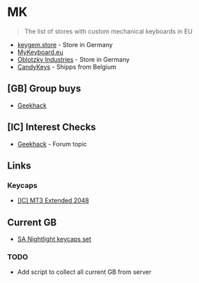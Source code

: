 # MK
> The list of stores with custom mechanical keyboards in EU

* [keygem.store](https://keygem.store) - Store in Germany
* [MyKeyboard.eu](https://mykeyboard.eu)
* [Oblotzky Industries](https://oblotzky.industries) - Store in Germany
* [CandyKeys](https://candykeys.com) - Shipps from Belgium


## [GB] Group buys

* [Geekhack](https://geekhack.org/index.php?board=70.0)

## [IC] Interest Checks

* [Geekhack](https://geekhack.org/index.php?board=132.0) - Forum topic

## Links

### Keycaps
* [[IC] MT3 Extended 2048](https://geekhack.org/index.php?topic=107022.0)


## Current GB

* [SA Nightlight keycaps set](https://candykeys.com/group-buys/SA-Nightlight)

### TODO

* Add script to collect all current GB from server
